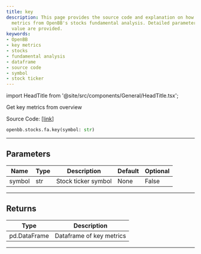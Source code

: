```yaml
---
title: key
description: This page provides the source code and explanation on how to get key
  metrics from OpenBB's stocks fundamental analysis. Detailed parameters and return
  value are provided.
keywords:
- OpenBB
- key metrics
- stocks
- fundamental analysis
- dataframe
- source code
- symbol
- stock ticker
---
```


import HeadTitle from '@site/src/components/General/HeadTitle.tsx';

<HeadTitle title="key - Fa - Stocks - Reference | OpenBB SDK Docs" />

Get key metrics from overview

Source Code: [[link](https://github.com/OpenBB-finance/OpenBBTerminal/tree/main/openbb_terminal/stocks/fundamental_analysis/av_model.py#L101)]

```python
openbb.stocks.fa.key(symbol: str)
```

---

## Parameters

| Name | Type | Description | Default | Optional |
| ---- | ---- | ----------- | ------- | -------- |
| symbol | str | Stock ticker symbol | None | False |


---

## Returns

| Type | Description |
| ---- | ----------- |
| pd.DataFrame | Dataframe of key metrics |
---
